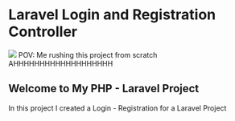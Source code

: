 # Laravel Login and Registration Controller

![](https://c.tenor.com/pINspSRcLukAAAAC/klee-genshin.gif)
POV: Me rushing this project from scratch AHHHHHHHHHHHHHHHHHHH

## Welcome to My PHP - Laravel Project

In this project I created a Login - Registration for a Laravel Project
